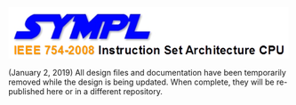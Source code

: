 ![](https://github.com/jerry-D/IEEE-754-2008_ISA_CPU/blob/master/images/SYMPL_CPU_LOGO.png)

(January 2, 2019) All design files and documentation have been temporarily removed while the design is being updated.  When complete, they will be re-published here or in a different repository.
